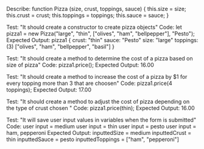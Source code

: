 Describe: function Pizza (size, crust, toppings, sauce) {
  this.size = size;
  this.crust = crust;
  this.toppings = toppings;
  this.sauce = sauce;
}

Test: "It should create a constructor to create pizza objects"
Code:
let pizza1 = new Pizza("large", "thin", ["olives", "ham", "bellpepper"], "Pesto");
Expected Output: 
pizza1 {
  crust: "thin"
  sauce: "Pesto"
  size: "large"
  toppings: (3) ["olives", "ham", "bellpepper", "basil"]
}

Test: "It should create a method to determine the cost of a pizza based on size of pizza"
Code: pizza1.price(); 
Expected Output: 16.00

Test: "It should create a method to increase the cost of a pizza  by $1 for every topping more than 3 that are choosen"
Code: pizza1.price(4 toppings); 
Expected Output: 17.00

Test: "It should create a method to adjust the cost of pizza depending on the type of crust chosen "
Code: pizza1.price(thin); 
Expected Output: 16.00

Test: "It will save user input values in variables when the form is submitted"
Code: 
  user input = medium
  user input = thin
  user input = pesto
  user input  = ham, pepperoni
Expected Output: 
  inputtedSize = medium
  inputtedCrust = thin
  inputtedSauce = pesto
  inputtedToppings = ["ham", "pepperoni"]